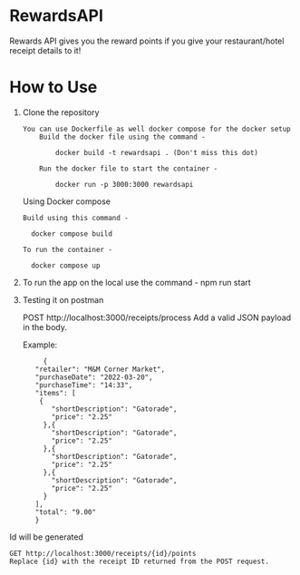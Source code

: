 # RewardsAPI
Rewards API gives you the reward points if you give your restaurant/hotel receipt details to it!

# How to Use

1. Clone the repository

  
       You can use Dockerfile as well docker compose for the docker setup
           Build the docker file using the command -
   
               docker build -t rewardsapi . (Don't miss this dot)
   
           Run the docker file to start the container -

               docker run -p 3000:3000 rewardsapi
  
   Using Docker compose 

       Build using this command -
   
         docker compose build
   
       To run the container -
   
         docker compose up

3. To run the app on the local use the command - 
   npm run start

4. Testing it on postman

     POST http://localhost:3000/receipts/process
     Add a valid JSON payload in the body.

     Example:

            {
          "retailer": "M&M Corner Market",
          "purchaseDate": "2022-03-20",
          "purchaseTime": "14:33",
          "items": [
           {
              "shortDescription": "Gatorade",
              "price": "2.25"
            },{
              "shortDescription": "Gatorade",
              "price": "2.25"
            },{
              "shortDescription": "Gatorade",
              "price": "2.25"
            },{
              "shortDescription": "Gatorade",
              "price": "2.25"
            }
          ],
          "total": "9.00"
          }
   
  Id will be generated

    GET http://localhost:3000/receipts/{id}/points
    Replace {id} with the receipt ID returned from the POST request.           


